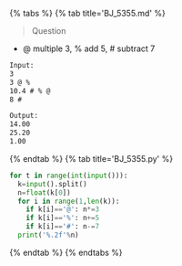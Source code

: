 {% tabs %}
{% tab title='BJ_5355.md' %}

> Question

* @ multiple 3, % add 5, # subtract 7

```txt
Input:
3
3 @ %
10.4 # % @
8 #

Output:
14.00
25.20
1.00
```

{% endtab %}
{% tab title='BJ_5355.py' %}

```py
for t in range(int(input())):
  k=input().split()
  n=float(k[0])
  for i in range(1,len(k)):
    if k[i]=='@': n*=3
    if k[i]=='%': n+=5
    if k[i]=='#': n-=7
  print('%.2f'%n)
```

{% endtab %}
{% endtabs %}
